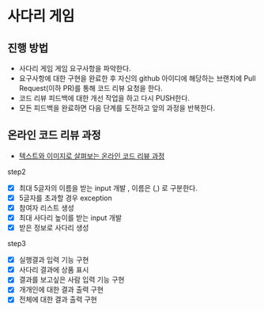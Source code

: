 # 사다리 게임
## 진행 방법
* 사다리 게임 게임 요구사항을 파악한다.
* 요구사항에 대한 구현을 완료한 후 자신의 github 아이디에 해당하는 브랜치에 Pull Request(이하 PR)를 통해 코드 리뷰 요청을 한다.
* 코드 리뷰 피드백에 대한 개선 작업을 하고 다시 PUSH한다.
* 모든 피드백을 완료하면 다음 단계를 도전하고 앞의 과정을 반복한다.

## 온라인 코드 리뷰 과정
* [텍스트와 이미지로 살펴보는 온라인 코드 리뷰 과정](https://github.com/nextstep-step/nextstep-docs/tree/master/codereview)


step2
-[x] 최대 5글자의 이름을 받는 input 개발 , 이름은 (,) 로 구분한다.
-[x] 5글자를 초과할 경우 exception
-[x] 참여자 리스트 생성
-[x] 최대 사다리 높이를 받는 input 개발
-[x] 받은 정보로 사다리 생성

step3
-[x] 실행결과 입력 기능 구현
-[x] 사다리 결과에 상품 표시
-[x] 결과를 보고싶은 사람 입력 기능 구현
-[x] 개개인에 대한 결과 출력 구현
-[x] 전체에 대한 결과 출력 구현
